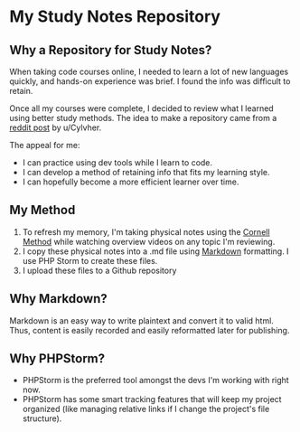 # My Study Notes Repository

## Why a Repository for Study Notes?
When taking code courses online, I needed to learn a lot of new languages quickly, and hands-on experience was brief. I found the info was difficult to retain.

Once all my courses were complete, I decided to review what I learned using better study methods.
The idea to make a repository came from a [reddit post](https://www.reddit.com/r/learnprogramming/comments/11n6n7z/using_github_to_write_my_notes_has_helped_me/) by u/Cylvher.

The appeal for me:
* I can practice using dev tools while I learn to code.
* I can develop a method of retaining info that fits my learning style.
* I can hopefully become a more efficient learner over time.

## My Method

1. To refresh my memory, I'm taking physical notes using the [Cornell Method](cornell-notes.md) while watching overview videos on any topic I'm reviewing.
2. I copy these physical notes into a .md file using [Markdown](markdown.md) formatting. I use PHP Storm to create these files.
3. I upload these files to a Github repository

## Why Markdown?
Markdown is an easy way to write plaintext and convert it to valid html. Thus, content is easily recorded and easily reformatted later for publishing.

## Why PHPStorm?
* PHPStorm is the preferred tool amongst the devs I'm working with right now.
* PHPStorm has some smart tracking features that will keep my project organized (like managing relative links if I change the project's file structure).

## 



